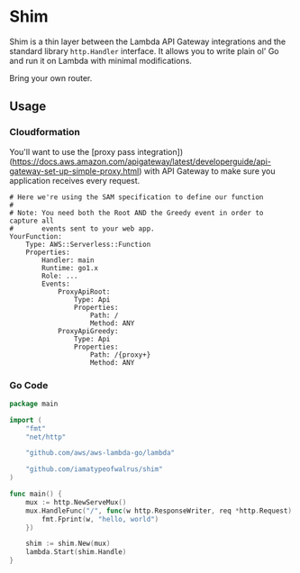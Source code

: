 # Shim
Shim is a thin layer between the Lambda API Gateway integrations and the standard library `http.Handler` interface. It allows you to write plain ol' Go and run it on Lambda with minimal modifications.

Bring your own router.

## Usage
### Cloudformation
You'll want to use the [proxy pass integration])(https://docs.aws.amazon.com/apigateway/latest/developerguide/api-gateway-set-up-simple-proxy.html) with API Gateway to make sure you application receives every request.

```
# Here we're using the SAM specification to define our function
#
# Note: You need both the Root AND the Greedy event in order to capture all
#       events sent to your web app.
YourFunction:
	Type: AWS::Serverless::Function
	Properties:
		Handler: main
		Runtime: go1.x
		Role: ...
		Events:
			ProxyApiRoot:
				Type: Api
				Properties:
					Path: /
					Method: ANY
			ProxyApiGreedy:
				Type: Api
				Properties:
					Path: /{proxy+}
					Method: ANY
```
### Go Code
```go
package main

import (
	"fmt"
	"net/http"

	"github.com/aws/aws-lambda-go/lambda"

	"github.com/iamatypeofwalrus/shim"
)

func main() {
	mux := http.NewServeMux()
	mux.HandleFunc("/", func(w http.ResponseWriter, req *http.Request) {
		fmt.Fprint(w, "hello, world")
	})

	shim := shim.New(mux)
	lambda.Start(shim.Handle)
}
```